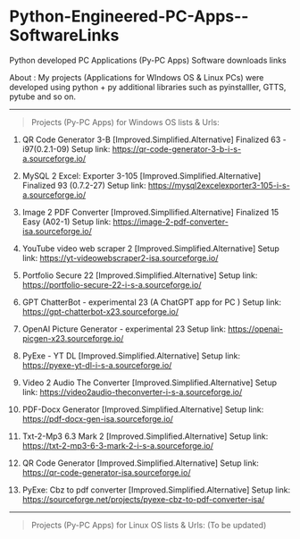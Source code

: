 # Python-Engineered-PC-Apps--SoftwareLinks
Python developed PC Applications (Py-PC Apps) Software downloads links

About :
My projects (Applications for WIndows OS & Linux PCs) were developed using python + py additional libraries such as pyinstalller, GTTS, pytube and so on.

-----------------------------------------------------------------------------------------------------------------------------------

>  Projects (Py-PC Apps) for Windows OS lists & Urls:     

1) QR Code Generator 3-B [Improved.Simplified.Alternative] Finalized 63 - i97(0.2.1-09) Setup link: https://qr-code-generator-3-b-i-s-a.sourceforge.io/

2) MySQL 2 Excel: Exporter 3-105 [Improved.Simplified.Alternative] Finalized 93 (0.7.2-27) Setup link: https://mysql2excelexporter3-105-i-s-a.sourceforge.io/
    
3) Image 2 PDF Converter [Improved.Simpllified.Alternative] Finalized 15 Easy (A02-1) Setup link: https://image-2-pdf-converter-isa.sourceforge.io/

4) YouTube video web scraper 2 [Improved.Simplified.Alternative] Setup link: https://yt-videowebscraper2-isa.sourceforge.io/

5) Portfolio Secure 22 [Improved.Simplified.Alternative] Setup link: https://portfolio-secure-22-i-s-a.sourceforge.io/

6) GPT ChatterBot - experimental 23 (A ChatGPT app for PC ) Setup link: https://gpt-chatterbot-x23.sourceforge.io/

7) OpenAI Picture Generator - experimental 23 Setup link: https://openai-picgen-x23.sourceforge.io/

8) PyExe - YT DL [Improved.Simplified.Alternative] Setup link: https://pyexe-yt-dl-i-s-a.sourceforge.io/

9) Video 2 Audio The Converter [Improved.Simplified.Alternative] Setup link: https://video2audio-theconverter-i-s-a.sourceforge.io/
   
10) PDF-Docx Generator [Improved.Simplified.Alternative] Setup link: https://pdf-docx-gen-isa.sourceforge.io/

11) Txt-2-Mp3 6.3 Mark 2 [Improved.Simplified.Alternative] Setup link: https://txt-2-mp3-6-3-mark-2-i-s-a.sourceforge.io/
    
12) QR Code Generator [Improved.Simplified.Alternative] Setup link: https://qr-code-generator-isa.sourceforge.io/

13) PyExe: Cbz to pdf converter [Improved.Simplified.Alternative] Setup link:
    https://sourceforge.net/projects/pyexe-cbz-to-pdf-converter-isa/
    
-----------------------------------------------------------------------------------------------------------------------------------

> Projects (Py-PC Apps) for Linux OS lists & Urls: (To be updated)

